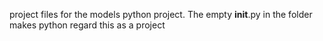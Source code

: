 project files for the models python project. The empty __init__.py in the folder makes python regard this as a project
